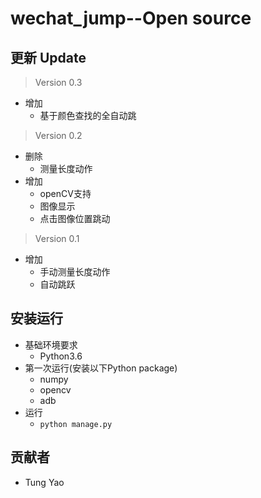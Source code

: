 # wechat_jump--Open source
## 更新 Update
>Version 0.3
* 增加
  * 基于颜色查找的全自动跳
>Version 0.2
* 删除
  * 测量长度动作
* 增加
  * openCV支持
  * 图像显示
  * 点击图像位置跳动
>Version 0.1
* 增加
  * 手动测量长度动作
  * 自动跳跃
## 安装运行
* 基础环境要求
  * Python3.6
 * 第一次运行(安装以下Python package)
    * numpy
    * opencv
    * adb
* 运行
  * `python manage.py`
## 贡献者
* Tung Yao